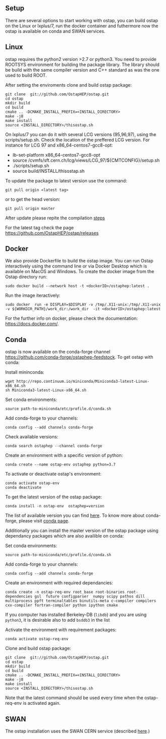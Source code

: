 Setup
-----

There are several options to start working with ostap, you can build ostap on the Linux or lxplus/7, run the docker container and futhermore now the ostap  is available on conda and SWAN services.  

Linux
-----
ostap requires the python2 version >2.7 or python3. 
You need to provide ROOTSYS environment for building the package library. The library should be build with the same compiler version and C++ standard as was the one used to build ROOT. 

After setting the enviroments clone and build ostap package: 

    git clone  git://github.com/OstapHEP/ostap.git
    cd ostap
    mkdir build
    cd build
    cmake .. -DCMAKE_INSTALL_PREFIX=<INSTALL_DIRECTORY>
    make -j8
    make install
    source <INSTALL_DIRECTORY>/thisostap.sh 
    
On lxplus/7 you can do it with several LCG versions (95,96,97), using the scripts/setup.sh. Check the location of the preffered LCG version. For instance for LCG 97 and  x86_64-centos7-gcc8-opt:
<ul>
  <li><a name="L24"> lb-set-platform x86_64-centos7-gcc8-opt</li>
  <li><a name="L25">  source /cvmfs/sft.cern.ch/lcg/views/LCG_97/${CMTCONFIG}/setup.sh</li>
  <li><a name="L26">  ./scripts/setup.sh</li>
  <li><a name="L27">  source build/INSTALL/thisostap.sh</li>
</ul>


To update the package to latest version use the command:

    git pull origin <latest tag>
or to get the head version:

    git pull origin master

After update please repite the compilation [steps](INSTALL.md#L24) 


For the latest tag check the page https://github.com/OstapHEP/ostap/releases

Docker
-----
We also provide Dockerfile to build the ostap image. You can run Ostap interactively using the command line or via Docker Desktop which is available on MacOS and Windows. To create the docker image from the Ostap directory run:

    sudo docker build --network host -t <dockerID>/ostaphep:latest .
Run the image iteractively:

    sudo docker  run -e DISPLAY=$DISPLAY -v /tmp/.X11-unix:/tmp/.X11-unix  -v ${WORKDIR_PATH}/work_dir:/work_dir  -it <dockerID>/ostaphep:latest
For the further info on docker, please check the documentation: https://docs.docker.com/.

Сonda
-----
ostap is now available on the conda-forge channel https://github.com/conda-forge/ostaphep-feedstock. To get ostap with conda:

Install mininconda:

    wget http://repo.continuum.io/miniconda/Miniconda3-latest-Linux-x86_64.sh
    sh Miniconda3-latest-Linux-x86_64.sh
    
Set conda environments:

    source path-to-miniconda/etc/profile.d/conda.sh
    
Add conda-forge to your channels:

    conda config --add channels conda-forge
    
Check available versions: 

    conda search ostaphep --channel conda-forge

Create an environment with a specific version of python:

    conda create --name ostap-env ostaphep python=3.7

To activate or deactivate ostap's environment:

    conda activate ostap-env 
    conda deactivate  
To get the latest version of the ostap package:

    conda install -n ostap-env  ostaphep=version
The list of available version you can find [here](https://anaconda.org/conda-forge/ostaphep/files).
To know more about conda-forge, please visit [conda page](https://conda-forge.org).

Additionally you can install the master version of the ostap package using dependancy packages which are also availible on  conda:

Set conda environments:

    source path-to-miniconda/etc/profile.d/conda.sh
    
Add conda-forge to your channels:

    conda config --add channels conda-forge
Create an environment with required dependancies:

    conda create -n ostap-req-env root_base root-binaries root-dependencies gsl  future configparser  numpy scipy pathos dill multiprocess ppft terminaltables binutils-meta c-compiler compilers cxx-compiler fortran-compiler python ipython cmake

If you computer has installed Berkeley-DB (`libdb`) and you are using `python3`, it is desirable also  to add `bsddb3` in the list

Activate the  environment  with requirement packages:

    conda activate ostap-req-env 

Clone and build ostap package:

    git clone  git://github.com/OstapHEP/ostap.git
    cd ostap
    mkdir build
    cd build
    cmake .. -DCMAKE_INSTALL_PREFIX=<INSTALL_DIRECTORY>
    make -j8
    make install
    source <INSTALL_DIRECTORY>/thisostap.sh 

Note that the latest command should be used every time when the ostap-req-env is activated again.

SWAN
-----
The ostap installation uses the SWAN CERN service (described  [here](SWAN.md).)
